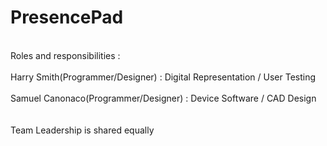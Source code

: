 # PresencePad
<br>
Roles and responsibilities :
<br>
<br>
Harry Smith(Programmer/Designer) : Digital Representation / User Testing
<br>
<br>
Samuel Canonaco(Programmer/Designer) : Device Software / CAD Design
<br>
<br>
<br>
Team Leadership is shared equally
